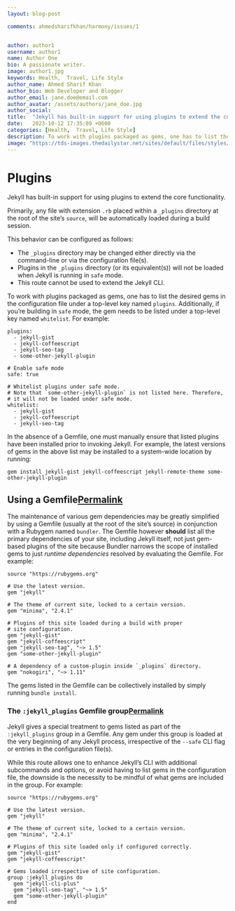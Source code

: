 ```yaml
---
layout: blog-post

comments: ahmedsharifkhan/harmony/issues/1


author: author1
username: author1
name: Author One
bio: A passionate writer.
image: author1.jpg
keywords: Health,  Travel, Life Style
author_name: Ahmed Sharif Khan
author_bio: Web Developer and Blogger
author_email: jane.doe@email.com
author_avatar: /assets/authors/jane_doe.jpg
author_social:
title:  "Jekyll has built-in support for using plugins to extend the core functionality."
date:   2023-10-12 17:35:09 +0600
categories: [Health,  Travel, Life Style]
description: To work with plugins packaged as gems, one has to list the desired gems in the configuration file under a top-level key named.
image: "https://tds-images.thedailystar.net/sites/default/files/styles/big_202/public/images/2023/10/07/the_road_to_resilient_entrepreneurship.jpg"
---
```


# Plugins

Jekyll has built-in support for using plugins to extend the core functionality.

Primarily, any file with extension  `.rb`  placed within a  `_plugins`  directory at the root of the site’s  `source`, will be automatically loaded during a build session.

This behavior can be configured as follows:

-   The  `_plugins`  directory may be changed either directly via the command-line or via the configuration file(s).
-   Plugins in the  `_plugins`  directory (or its equivalent(s)) will not be loaded when Jekyll is running in  `safe`  mode.
-   This route cannot be used to extend the Jekyll CLI.

To work with plugins packaged as gems, one has to list the desired gems in the configuration file under a top-level key named  `plugins`. Additionally, if you’re building in  `safe`  mode, the gem needs to be listed under a top-level key named  `whitelist`. For example:

```
plugins:
  - jekyll-gist
  - jekyll-coffeescript
  - jekyll-seo-tag
  - some-other-jekyll-plugin

# Enable safe mode
safe: true

# Whitelist plugins under safe mode.
# Note that `some-other-jekyll-plugin` is not listed here. Therefore,
# it will not be loaded under safe mode.
whitelist:
  - jekyll-gist
  - jekyll-coffeescript
  - jekyll-seo-tag

```

In the absence of a Gemfile, one must manually ensure that listed plugins have been installed prior to invoking Jekyll. For example, the latest versions of gems in the above list may be installed to a system-wide location by running:

```
gem install jekyll-gist jekyll-coffeescript jekyll-remote-theme some-other-jekyll-plugin

```

## Using a Gemfile[Permalink](https://jekyllrb.com/docs/plugins/installation/#using-a-gemfile "Permalink")

The maintenance of various gem dependencies may be greatly simplified by using a Gemfile (usually at the root of the site’s source) in conjunction with a Rubygem named  `bundler`. The Gemfile however  **should**  list all the primary dependencies of your site, including Jekyll itself, not just gem-based plugins of the site because Bundler narrows the scope of installed gems to just  _runtime dependencies_  resolved by evaluating the Gemfile. For example:

```
source "https://rubygems.org"

# Use the latest version.
gem "jekyll"

# The theme of current site, locked to a certain version.
gem "minima", "2.4.1"

# Plugins of this site loaded during a build with proper
# site configuration.
gem "jekyll-gist"
gem "jekyll-coffeescript"
gem "jekyll-seo-tag", "~> 1.5"
gem "some-other-jekyll-plugin"

# A dependency of a custom-plugin inside `_plugins` directory.
gem "nokogiri", "~> 1.11"

```

The gems listed in the Gemfile can be collectively installed by simply running  `bundle install`.

### The  `:jekyll_plugins`  Gemfile group[Permalink](https://jekyllrb.com/docs/plugins/installation/#the-jekyll_plugins-group "Permalink")

Jekyll gives a special treatment to gems listed as part of the  `:jekyll_plugins`  group in a Gemfile. Any gem under this group is loaded at the very beginning of any Jekyll process, irrespective of the  `--safe`  CLI flag or entries in the configuration file(s).

While this route allows one to enhance Jekyll’s CLI with additional subcommands and options, or avoid having to list gems in the configuration file, the downside is the necessity to be mindful of what gems are included in the group. For example:

```
source "https://rubygems.org"

# Use the latest version.
gem "jekyll"

# The theme of current site, locked to a certain version.
gem "minima", "2.4.1"

# Plugins of this site loaded only if configured correctly.
gem "jekyll-gist"
gem "jekyll-coffeescript"

# Gems loaded irrespective of site configuration.
group :jekyll_plugins do
  gem "jekyll-cli-plus"
  gem "jekyll-seo-tag", "~> 1.5"
  gem "some-other-jekyll-plugin"
end
```
